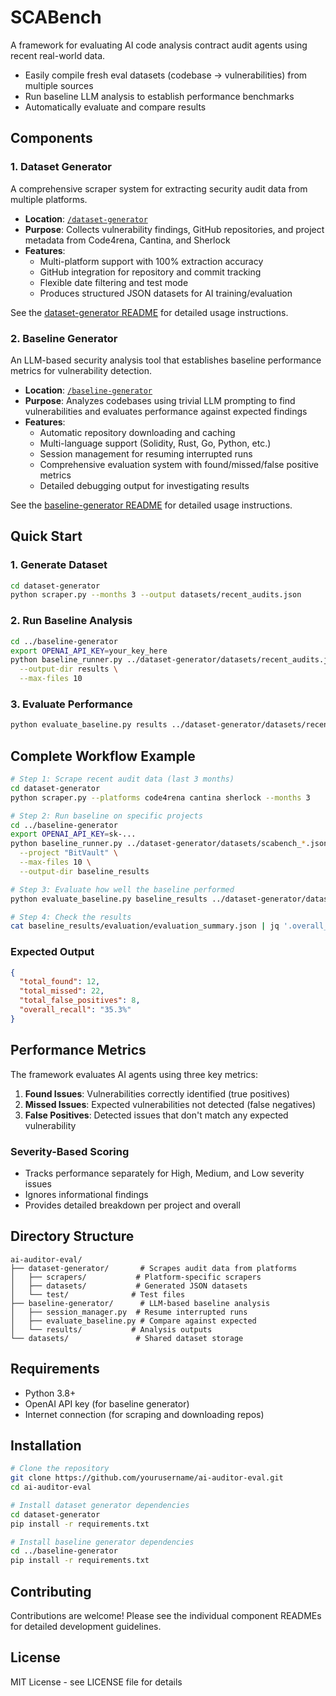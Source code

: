 # SCABench
A framework for evaluating AI code analysis contract audit agents using recent real-world data.

- Easily compile fresh eval datasets (codebase -> vulnerabilities) from multiple sources
- Run baseline LLM analysis to establish performance benchmarks
- Automatically evaluate and compare results

## Components

### 1. Dataset Generator
A comprehensive scraper system for extracting security audit data from multiple platforms.

- **Location**: [`/dataset-generator`](./dataset-generator)
- **Purpose**: Collects vulnerability findings, GitHub repositories, and project metadata from Code4rena, Cantina, and Sherlock
- **Features**: 
  - Multi-platform support with 100% extraction accuracy
  - GitHub integration for repository and commit tracking
  - Flexible date filtering and test mode
  - Produces structured JSON datasets for AI training/evaluation

See the [dataset-generator README](./dataset-generator/README.md) for detailed usage instructions.

### 2. Baseline Generator
An LLM-based security analysis tool that establishes baseline performance metrics for vulnerability detection.

- **Location**: [`/baseline-generator`](./baseline-generator)
- **Purpose**: Analyzes codebases using trivial LLM prompting to find vulnerabilities and evaluates performance against expected findings
- **Features**:
  - Automatic repository downloading and caching
  - Multi-language support (Solidity, Rust, Go, Python, etc.)
  - Session management for resuming interrupted runs
  - Comprehensive evaluation system with found/missed/false positive metrics
  - Detailed debugging output for investigating results

See the [baseline-generator README](./baseline-generator/README.md) for detailed usage instructions.

## Quick Start

### 1. Generate Dataset
```bash
cd dataset-generator
python scraper.py --months 3 --output datasets/recent_audits.json
```

### 2. Run Baseline Analysis
```bash
cd ../baseline-generator
export OPENAI_API_KEY=your_key_here
python baseline_runner.py ../dataset-generator/datasets/recent_audits.json \
  --output-dir results \
  --max-files 10
```

### 3. Evaluate Performance
```bash
python evaluate_baseline.py results ../dataset-generator/datasets/recent_audits.json
```

## Complete Workflow Example

```bash
# Step 1: Scrape recent audit data (last 3 months)
cd dataset-generator
python scraper.py --platforms code4rena cantina sherlock --months 3

# Step 2: Run baseline on specific projects
cd ../baseline-generator
export OPENAI_API_KEY=sk-...
python baseline_runner.py ../dataset-generator/datasets/scabench_*.json \
  --project "BitVault" \
  --max-files 10 \
  --output-dir baseline_results

# Step 3: Evaluate how well the baseline performed
python evaluate_baseline.py baseline_results ../dataset-generator/datasets/scabench_*.json

# Step 4: Check the results
cat baseline_results/evaluation/evaluation_summary.json | jq '.overall_metrics'
```

### Expected Output
```json
{
  "total_found": 12,
  "total_missed": 22,
  "total_false_positives": 8,
  "overall_recall": "35.3%"
}
```

## Performance Metrics

The framework evaluates AI agents using three key metrics:

1. **Found Issues**: Vulnerabilities correctly identified (true positives)
2. **Missed Issues**: Expected vulnerabilities not detected (false negatives)  
3. **False Positives**: Detected issues that don't match any expected vulnerability

### Severity-Based Scoring
- Tracks performance separately for High, Medium, and Low severity issues
- Ignores informational findings
- Provides detailed breakdown per project and overall

## Directory Structure

```
ai-auditor-eval/
├── dataset-generator/       # Scrapes audit data from platforms
│   ├── scrapers/           # Platform-specific scrapers
│   ├── datasets/           # Generated JSON datasets
│   └── test/              # Test files
├── baseline-generator/      # LLM-based baseline analysis
│   ├── session_manager.py  # Resume interrupted runs
│   ├── evaluate_baseline.py # Compare against expected
│   └── results/           # Analysis outputs
└── datasets/               # Shared dataset storage
```

## Requirements

- Python 3.8+
- OpenAI API key (for baseline generator)
- Internet connection (for scraping and downloading repos)

## Installation

```bash
# Clone the repository
git clone https://github.com/yourusername/ai-auditor-eval.git
cd ai-auditor-eval

# Install dataset generator dependencies
cd dataset-generator
pip install -r requirements.txt

# Install baseline generator dependencies  
cd ../baseline-generator
pip install -r requirements.txt
```

## Contributing

Contributions are welcome! Please see the individual component READMEs for detailed development guidelines.

## License

MIT License - see LICENSE file for details
